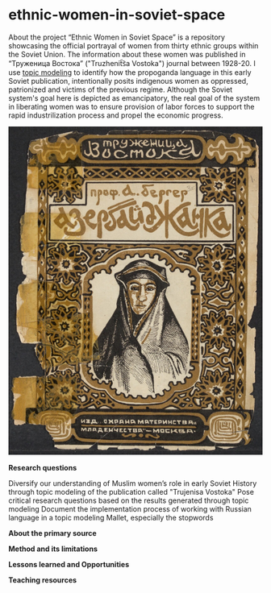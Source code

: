 # ethnic-women-in-soviet-space
About the project
“Ethnic Women in Soviet Space” is a repository showcasing the official portrayal of women from thirty ethnic groups within the Soviet Union. The information about these women was published in “Труженица Востока” ("Truzhenit︠s︡a Vostoka") journal between 1928-20. I use [topic modeling]([url](https://programminghistorian.org/en/lessons/topic-modeling-and-mallet#what-is-topic-modeling-and-for-whom-is-this-useful)) to identify how the propoganda language in this early Soviet publication, intentionally posits indigenous women as oppressed, patrionized and victims of the previous regime. Although the Soviet system's goal here is depicted as emancipatory, the real goal of the system in liberating women was to ensure provision of labor forces to support the rapid industrilization process and propel the economic progress.     

![cover picture](Azerbaijani.jpg)

**Research questions**

Diversify our understanding of Muslim women’s role in early Soviet History through topic modeling of the publication called "Trujenisa Vostoka" 
Pose critical research questions based on the results generated through topic modeling
Document the implementation process of working with Russian language in a topic modeling Mallet, especially the stopwords

**About the primary source**

**Method and its limitations**

**Lessons learned and Opportunities**

**Teaching resources**
